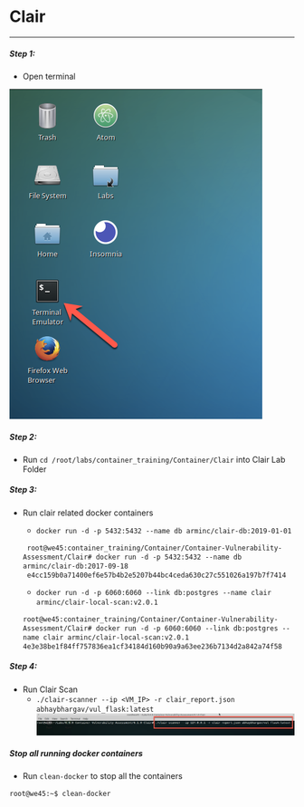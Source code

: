 # Clair

---

##### Step 1:

* Open terminal

![](img/Open-Terminal.png)

##### Step 2:

* Run `cd /root/labs/container_training/Container/Clair` into Clair Lab Folder

##### Step 3:

* Run clair related docker containers

    * `docker run -d -p 5432:5432 --name db arminc/clair-db:2019-01-01`
    
    ```commandline
     root@we45:container_training/Container/Container-Vulnerability-Assessment/Clair# docker run -d -p 5432:5432 --name db arminc/clair-db:2017-09-18
     e4cc159b0a71400ef6e57b4b2e5207b44bc4ceda630c27c551026a197b7f7414
    ```
    
    * `docker run -d -p 6060:6060 --link db:postgres --name clair arminc/clair-local-scan:v2.0.1`
    
    ```commandline
    root@we45:container_training/Container/Container-Vulnerability-Assessment/Clair# docker run -d -p 6060:6060 --link db:postgres --name clair arminc/clair-local-scan:v2.0.1
    4e3e38be1f84ff757836ea1cf34184d160b90a9a63ee236b7134d2a842a74f58
    ```
  
##### Step 4:

* Run Clair Scan 
    * `./clair-scanner --ip <VM_IP> -r clair_report.json abhaybhargav/vul_flask:latest`
    ![](img/run-scan.png)

  
##### Stop all running docker containers

* Run `clean-docker` to stop all the containers

```commandline
root@we45:~$ clean-docker
```
